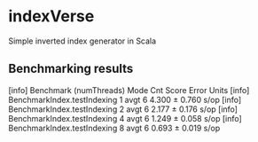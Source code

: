 # indexVerse
Simple inverted index generator in Scala


## Benchmarking results

[info] Benchmark                    (numThreads)  Mode  Cnt  Score   Error  Units
[info] BenchmarkIndex.testIndexing             1  avgt    6  4.300 ± 0.760   s/op
[info] BenchmarkIndex.testIndexing             2  avgt    6  2.177 ± 0.176   s/op
[info] BenchmarkIndex.testIndexing             4  avgt    6  1.249 ± 0.058   s/op
[info] BenchmarkIndex.testIndexing             8  avgt    6  0.693 ± 0.019   s/op
